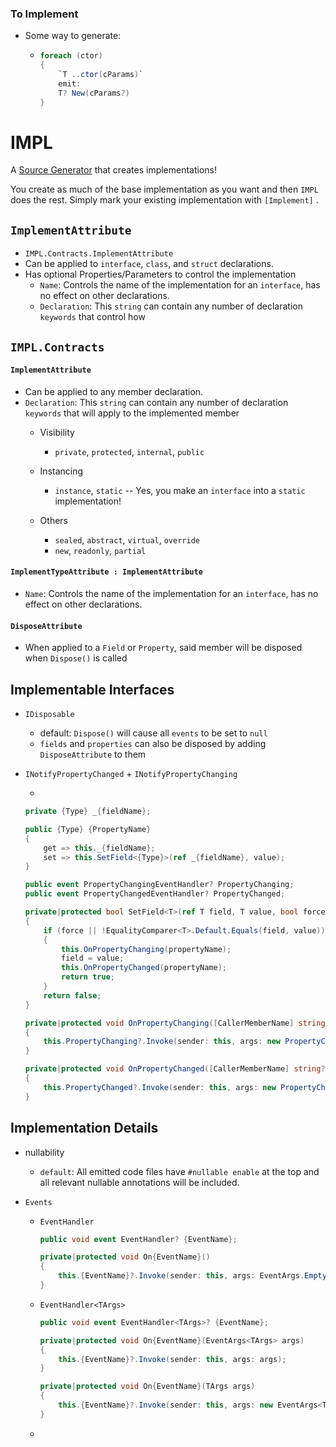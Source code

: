﻿### To Implement
- Some way to generate:
  - ```c#
    foreach (ctor)
    {   
        `T ..ctor(cParams)`
        emit:
        T? New(cParams?)
    }    
	```

# IMPL

A [Source Generator](https://learn.microsoft.com/en-us/dotnet/csharp/roslyn-sdk/source-generators-overview) that creates implementations!

You create as much of the base implementation as you want and then `IMPL` does the rest. Simply mark your existing implementation with `[Implement]` .



## `ImplementAttribute`

- `IMPL.Contracts.ImplementAttribute`
- Can be applied to `interface`, `class`, and `struct` declarations.
- Has optional Properties/Parameters to control the implementation
  - `Name`: Controls the name of the implementation for an `interface`, has no effect on other declarations.
  - `Declaration`: This `string` can contain any number of declaration `keywords` that control how 

## `IMPL.Contracts`

#### `ImplementAttribute`

- Can be applied to any member declaration.
- `Declaration`: This `string` can contain any number of declaration `keywords` that will apply to the implemented member
  - Visibility
    - `private`, `protected`, `internal`, `public`

  - Instancing
    - `instance`, `static` -- Yes, you make an `interface` into a `static` implementation!

  - Others
    - `sealed`, `abstract`, `virtual`, `override`
    - `new`, `readonly`, `partial`


#### `ImplementTypeAttribute : ImplementAttribute`

- `Name`: Controls the name of the implementation for an `interface`, has no effect on other declarations.

#### `DisposeAttribute`

- When applied to a `Field` or `Property`, said member will be disposed when `Dispose()` is called



## Implementable Interfaces

- `IDisposable`
  - default: `Dispose()` will cause all `events` to be set to `null`
  - `fields` and `properties` can also be disposed by adding `DisposeAttribute` to them
- `INotifyPropertyChanged` + `INotifyPropertyChanging`
  
  -
  
  ```c#
  private {Type} _{fieldName};
  
  public {Type} {PropertyName}
  {
      get => this._{fieldName};
      set => this.SetField<{Type}>(ref _{fieldName}, value);
  }
  
  public event PropertyChangingEventHandler? PropertyChanging;
  public event PropertyChangedEventHandler? PropertyChanged;
  
  private|protected bool SetField<T>(ref T field, T value, bool force = false, [CallerMemberName] string? propertyName = null)
  {
      if (force || !EqualityComparer<T>.Default.Equals(field, value))
      {
          this.OnPropertyChanging(propertyName);
          field = value;
          this.OnPropertyChanged(propertyName);
          return true;
      }
      return false;
  }
  
  private|protected void OnPropertyChanging([CallerMemberName] string? propertyName = null)
  {
      this.PropertyChanging?.Invoke(sender: this, args: new PropertyChangingEventARgs(propertyName));
  }
  
  private|protected void OnPropertyChanged([CallerMemberName] string? propertyName = null)
  {
      this.PropertyChanged?.Invoke(sender: this, args: new PropertyChangedEventARgs(propertyName));
  }
  ```
  
  





## Implementation Details

- nullability
  - `default`: All emitted code files have `#nullable enable` at the top and all relevant nullable annotations will be included.

- `Events`

  - `EventHandler`
  	```c#
    public void event EventHandler? {EventName};
    
    private|protected void On{EventName}()
    {
        this.{EventName}?.Invoke(sender: this, args: EventArgs.Empty);
    }
    ```
  - `EventHandler<TArgs>`
    ```c#
    public void event EventHandler<TArgs>? {EventName};
    
    private|protected void On{EventName}(EventArgs<TArgs> args)
    {
        this.{EventName}?.Invoke(sender: this, args: args);
    }
    
    private|protected void On{EventName}(TArgs args)
    {
        this.{EventName}?.Invoke(sender: this, args: new EventArgs<TArgs>(args));
    }
    ```
  
  
  - 
  
